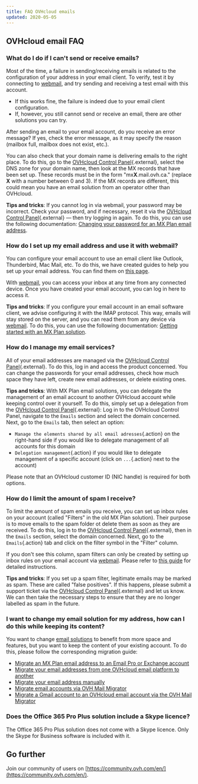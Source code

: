 ```yaml
---
title: FAQ OVHcloud emails
updated: 2020-05-05
---
```


## OVHcloud email FAQ

### What do I do if I can't send or receive emails? 

Most of the time, a failure in sending/receiving emails is related to the configuration of your address in your email client. To verify, test it by connecting to [webmail](https://www.ovh.com/sg/mail/), and try sending and receiving a test email with this account. 

- If this works fine, the failure is indeed due to your email client configuration. 
- If, however, you still cannot send or receive an email, there are other solutions you can try. 

After sending an email to your email account, do you receive an error message? If yes, check the error message, as it may specify the reason (mailbox full, mailbox does not exist, etc.). 

You can also check that your domain name is delivering emails to the right place. To do this, go to the [OVHcloud Control Panel](https://ca.ovh.com/auth/?action=gotomanager&from=https://www.ovh.com/sg/&ovhSubsidiary=sg){.external}, select the DNS zone for your domain name, then look at the MX records that have been set up. These records must be in the form "mx**X**.mail.ovh.ca." (replace **X** with a number between 0 and 3). If the MX records are different, this could mean you have an email solution from an operator other than OVHcloud. 

**Tips and tricks**: If you cannot log in via webmail, your password may be incorrect. Check your password, and if necessary, reset it via the [OVHcloud Control Panel](https://ca.ovh.com/auth/?action=gotomanager&from=https://www.ovh.com/sg/&ovhSubsidiary=sg){.external} — then try logging in again. To do this, you can use the following documentation: [Changing your password for an MX Plan email address](/pages/web_cloud/email_and_collaborative_solutions/mx_plan/email_change_password).

### How do I set up my email address and use it with webmail? 

You can configure your email account to use an email client like Outlook, Thunderbird, Mac Mail, etc. To do this, we have created guides to help you set up your email address. You can find them on [this page](/products/web-cloud-email-collaborative-solutions-mx-plan). 

With [webmail](https://www.ovh.com/sg/mail/), you can access your inbox at any time from any connected device. Once you have created your email account, you can log in here to access it. 

**Tips and tricks**: If you configure your email account in an email software client, we advise configuring it with the IMAP protocol. This way, emails will stay stored on the server, and you can read them from any device via [webmail](https://www.ovh.com/sg/mail/). To do this, you can use the following documentation: [Getting started with an MX Plan solution](/pages/web_cloud/email_and_collaborative_solutions/mx_plan/email_generalities).

### How do I manage my email services? 

All of your email addresses are managed via the [OVHcloud Control Panel](https://ca.ovh.com/auth/?action=gotomanager&from=https://www.ovh.com/sg/&ovhSubsidiary=sg){.external}. To do this, log in and access the product concerned. You can change the passwords for your email addresses, check how much space they have left, create new email addresses, or delete existing ones. 

**Tips and tricks**: With MX Plan email solutions, you can delegate the management of an email account to another OVHcloud account while keeping control over it yourself. To do this, simply set up a delegation from the [OVHcloud Control Panel](https://ca.ovh.com/auth/?action=gotomanager&from=https://www.ovh.com/sg/&ovhSubsidiary=sg){.external}: Log in to the OVHcloud Control Panel, navigate to the `Emails` section and select the domain concerned. Next, go to the `Emails` tab, then select an option:

- `Manage the elements shared by all email adresses`{.action} on the right-hand side if you would like to delegate management of all accounts for this domain
- `Delegation management`{.action} if you would like to delegate management of a specific account (click on `...`{.action} next to the account)  

Please note that an OVHcloud customer ID (NIC handle) is required for both options.

### How do I limit the amount of spam I receive? 

To limit the amount of spam emails you receive, you can set up inbox rules on your account (called "Filters" in the old MX Plan solution). Their purpose is to move emails to the spam folder ot delete them as soon as they are received. To do this, log in to the [OVHcloud Control Panel](https://ca.ovh.com/auth/?action=gotomanager&from=https://www.ovh.com/sg/&ovhSubsidiary=sg){.external}, then in the `Emails` section, select the domain concerned. Next, go to the `Emails`{.action} tab and click on the filter symbol in the "Filter" column. 

If you don't see this column, spam filters can only be created by setting up inbox rules on your email account via [webmail](https://www.ovh.com/sg/mail/). Please refer to [this guide](/pages/web_cloud/email_and_collaborative_solutions/using_the_outlook_web_app_webmail/creating-inbox-rules-in-owa-mx-plan) for detailed instructions.

**Tips and tricks**: If you set up a spam filter, legitimate emails may be marked as spam. These are called "false positives". If this happens, please submit a support ticket via the [OVHcloud Control Panel](https://ca.ovh.com/auth/?action=gotomanager&from=https://www.ovh.com/sg/&ovhSubsidiary=sg){.external} and let us know. We can then take the necessary steps to ensure that they are no longer labelled as spam in the future.

### I want to change my email solution for my address, how can I do this while keeping its content?

You want to change [email solutions](https://www.ovhcloud.com/en-gb/emails/) to benefit from more space and features, but you want to keep the content of your existing account. To do this, please follow the corresponding migration guide:

- [Migrate an MX Plan email address to an Email Pro or Exchange account](/pages/web_cloud/email_and_collaborative_solutions/migrating/migration_control_panel)
- [Migrate your email addresses from one OVHcloud email platform to another](/pages/web_cloud/email_and_collaborative_solutions/migrating/migration_control_panel)
- [Migrate your email address manually](/pages/web_cloud/email_and_collaborative_solutions/migrating/manual_email_migration)
- [Migrate email accounts via OVH Mail Migrator](/pages/web_cloud/email_and_collaborative_solutions/migrating/migration_com)
- [Migrate a Gmail account to an OVHcloud email account via the OVH Mail Migrator](/pages/web_cloud/email_and_collaborative_solutions/migrating/security_gmail)

### Does the Office 365 Pro Plus solution include a Skype licence?

The Office 365 Pro Plus solution does not come with a Skype licence. Only the Skype for Business software is included with it.

## Go further

Join our community of users on [https://community.ovh.com/en/](https://community.ovh.com/en/).